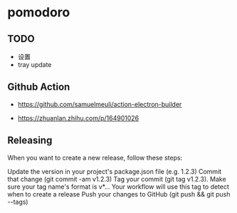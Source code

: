 # pomodoro

## TODO 

- 设置
- tray update

## Github Action

- https://github.com/samuelmeuli/action-electron-builder

- https://zhuanlan.zhihu.com/p/164901026

## Releasing
When you want to create a new release, follow these steps:

Update the version in your project's package.json file (e.g. 1.2.3)
Commit that change (git commit -am v1.2.3)
Tag your commit (git tag v1.2.3). Make sure your tag name's format is v*.*.*. Your workflow will use this tag to detect when to create a release
Push your changes to GitHub (git push && git push --tags)